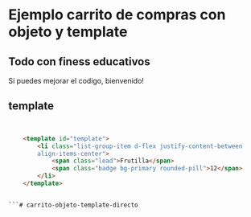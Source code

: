 # Ejemplo carrito de compras con objeto y template

## Todo con finess educativos

Si puedes mejorar el codigo, bienvenido!

## template 
``` html


    <template id="template">
        <li class="list-group-item d-flex justify-content-between 
        align-items-center">
            <span class="lead">Frutilla</span>
            <span class="badge bg-primary rounded-pill">12</span>
        </li>
    </template>


```#   c a r r i t o - o b j e t o - t e m p l a t e - d i r e c t o  
 